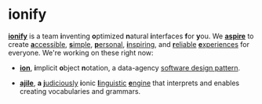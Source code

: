 # ionify

[**ionify**](http://ionify.org) is a team **i**nventing **o**ptimized **n**atural **i**nterfaces **f**or **y**ou. We [**aspire**](http://tfd.com/aspire) to create
[**a**ccessible](http://tfd.com/accessible),
[**s**imple](http://tfd.com/simple), [**p**ersonal](http://tfd.com/personal), [**i**nspiring](http://tfd.com/inspiring),
and [**r**eliable](http://tfd.com/reliable)
[**e**xperiences](https://rawgit.com/jsonXD/jems/master/animated.logo/) for everyone. We're working on these right now:

+ [**ion**](https://github.com/ionify/jems/blob/master/about/jems.md),
  **i**mplicit **o**bject **n**otation, a data-agency
  [software design pattern](https://en.wikipedia.org/wiki/Software_design_pattern).

+ [**ajile**](https://github.com/ionify/ajile),
  **a** [**j**udiciously](http://tfd.com/judiciously) **i**onic
  [**l**inguistic](http://tfd.com/linguistic)
  [**e**ngine](https://en.wikipedia.org/wiki/Software_engine)
  that interprets and enables creating vocabularies and grammars.
